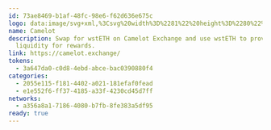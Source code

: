 ```yaml
---
id: 73ae8469-b1af-48fc-98e6-f62d636e675c
logo: data:image/svg+xml,%3Csvg%20width%3D%2281%22%20height%3D%2280%22%20viewBox%3D%220%200%2081%2080%22%20fill%3D%22none%22%20xmlns%3D%22http%3A%2F%2Fwww.w3.org%2F2000%2Fsvg%22%3E%0A%3Cg%20clip-path%3D%22url(%23clip0_4711_2003)%22%3E%0A%3Cg%20opacity%3D%220.6%22%20filter%3D%22url(%23filter0_f_4711_2003)%22%3E%0A%3Cpath%20d%3D%22M44.1683%2059V39.272C48.8793%2039.776%2052.0761%2041.936%2052.0761%2041.936L55.0806%2038.552C50.1533%2035.048%2042.8463%2034.904%2042.8463%2034.904L41.6445%2021.656C42.4377%2021.128%2042.9665%2020.24%2042.9665%2019.208C42.9665%2017.6%2041.6445%2016.28%2040.0341%2016.28C38.4237%2016.28%2037.1017%2017.6%2037.1017%2019.208C37.1017%2020.24%2037.6305%2021.152%2038.4237%2021.656L37.2219%2034.904C37.2219%2034.904%2029.9149%2035.024%2024.9875%2038.552L27.992%2041.936C27.992%2041.936%2031.1888%2039.776%2035.8999%2039.272V59C17.4883%2045.368%2015.974%2025.568%2016.0221%2018.992C16.0221%2017.624%2016.8393%2016.376%2018.0892%2015.824C21.7667%2014.192%2030.1553%2011%2040.01%2011C49.8648%2011%2058.2534%2014.192%2061.9309%2015.824C63.1808%2016.376%2063.998%2017.624%2063.998%2018.992C64.0461%2025.568%2062.5318%2045.368%2044.1683%2059Z%22%20fill%3D%22%23FFAF1D%22%2F%3E%0A%3C%2Fg%3E%0A%3Cpath%20d%3D%22M44.1683%2065V45.272C48.8793%2045.776%2052.0761%2047.936%2052.0761%2047.936L55.0806%2044.552C50.1533%2041.048%2042.8463%2040.904%2042.8463%2040.904L41.6445%2027.656C42.4377%2027.128%2042.9665%2026.24%2042.9665%2025.208C42.9665%2023.6%2041.6445%2022.28%2040.0341%2022.28C38.4237%2022.28%2037.1017%2023.6%2037.1017%2025.208C37.1017%2026.24%2037.6305%2027.152%2038.4237%2027.656L37.2219%2040.904C37.2219%2040.904%2029.9149%2041.024%2024.9875%2044.552L27.992%2047.936C27.992%2047.936%2031.1888%2045.776%2035.8999%2045.272V65C17.4883%2051.368%2015.974%2031.568%2016.0221%2024.992C16.0221%2023.624%2016.8393%2022.376%2018.0892%2021.824C21.7667%2020.192%2030.1553%2017%2040.01%2017C49.8648%2017%2058.2534%2020.192%2061.9309%2021.824C63.1808%2022.376%2063.998%2023.624%2063.998%2024.992C64.0461%2031.568%2062.5318%2051.368%2044.1683%2065Z%22%20fill%3D%22%23FFAF1D%22%2F%3E%0A%3C%2Fg%3E%0A%3Cdefs%3E%0A%3Cfilter%20id%3D%22filter0_f_4711_2003%22%20x%3D%222.021%22%20y%3D%22-3%22%20width%3D%2275.978%22%20height%3D%2276%22%20filterUnits%3D%22userSpaceOnUse%22%20color-interpolation-filters%3D%22sRGB%22%3E%0A%3CfeFlood%20flood-opacity%3D%220%22%20result%3D%22BackgroundImageFix%22%2F%3E%0A%3CfeBlend%20mode%3D%22normal%22%20in%3D%22SourceGraphic%22%20in2%3D%22BackgroundImageFix%22%20result%3D%22shape%22%2F%3E%0A%3CfeGaussianBlur%20stdDeviation%3D%227%22%20result%3D%22effect1_foregroundBlur_4711_2003%22%2F%3E%0A%3C%2Ffilter%3E%0A%3CclipPath%20id%3D%22clip0_4711_2003%22%3E%0A%3Crect%20width%3D%2280%22%20height%3D%2280%22%20fill%3D%22white%22%20transform%3D%22translate(0.0219727)%22%2F%3E%0A%3C%2FclipPath%3E%0A%3C%2Fdefs%3E%0A%3C%2Fsvg%3E%0A
name: Camelot
description: Swap for wstETH on Camelot Exchange and use wstETH to provide
  liquidity for rewards.
link: https://camelot.exchange/
tokens:
  - 3a647da0-c0d8-4ebd-abce-bac0390880f4
categories:
  - 2055e115-f181-4402-a021-181efaf0fead
  - e1e552f6-ff37-4185-a33f-4230cd45d7ff
networks:
  - a356a8a1-7186-4080-b7fb-8fe383a5df95
ready: true
---
```


